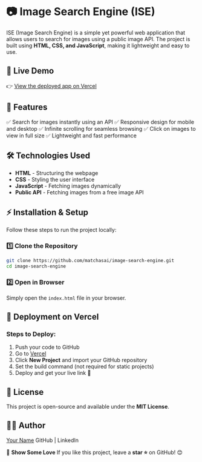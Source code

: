 # 📷 Image Search Engine (ISE)

ISE (Image Search Engine) is a simple yet powerful web application that allows users to search for images using a public image API. The project is built using **HTML, CSS, and JavaScript**, making it lightweight and easy to use.

## 🚀 Live Demo
👉 [View the deployed app on Vercel](https://ise-image-search-engine.vercel.app/)

## 📌 Features
✅ Search for images instantly using an API
✅ Responsive design for mobile and desktop
✅ Infinite scrolling for seamless browsing
✅ Click on images to view in full size
✅ Lightweight and fast performance

## 🛠️ Technologies Used
- **HTML** - Structuring the webpage
- **CSS** - Styling the user interface
- **JavaScript** - Fetching images dynamically
- **Public API** - Fetching images from a free image API

## ⚡ Installation & Setup
Follow these steps to run the project locally:

### 1️⃣ Clone the Repository
```bash
git clone https://github.com/matchasai/image-search-engine.git
cd image-search-engine
```

### 2️⃣ Open in Browser
Simply open the `index.html` file in your browser.

## 🚀 Deployment on Vercel
### Steps to Deploy:
1. Push your code to GitHub
2. Go to [Vercel](https://vercel.com/)
3. Click **New Project** and import your GitHub repository
4. Set the build command (not required for static projects)
5. Deploy and get your live link 🎉

## 📜 License
This project is open-source and available under the **MIT License**.

## 👨‍💻 Author
[Your Name](#)
GitHub | LinkedIn

🌟 **Show Some Love**
If you like this project, leave a **star ⭐** on GitHub! 😊


